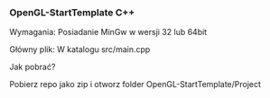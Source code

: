 ### OpenGL-StartTemplate C++

Wymagania: Posiadanie MinGw w wersji 32 lub 64bit

Główny plik: W katalogu src/main.cpp

Jak pobrać?

Pobierz repo jako zip i otworz folder OpenGL-StartTemplate/Project

